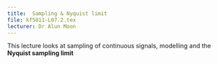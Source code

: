 ```yaml
---
title:  Sampling & Nyquist limit
file: kf5011-L07.2.tex
lecturer: Dr Alun Moon
---
```

This lecture looks at sampling of continuous signals, modelling and the __Nyquist sampling limit__
